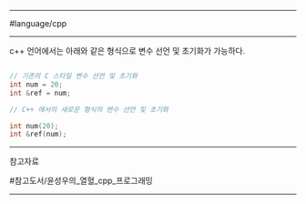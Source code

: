 
---

#language/cpp

---

c++ 언어에서는 아래와 같은 형식으로 변수 선언 및 초기화가 가능하다.

```cpp

// 기존의 C 스타일 변수 선언 및 초기화
int num = 20;
int &ref = num;

// C++ 에서의 새로운 형식의 변수 선언 및 초기화

int num(20);
int &ref(num);

```

---

참고자료

#참고도서/윤성우의_열혈_cpp_프로그래밍

---